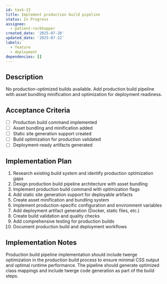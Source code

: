 ```yaml
---
id: task-13
title: Implement production build pipeline
status: In Progress
assignee:
  - patient-rockhopper
created_date: '2025-07-20'
updated_date: '2025-07-22'
labels:
  - feature
  - deployment
dependencies: []
---
```


## Description

No production-optimized builds available. Add production build pipeline with asset bundling minification and optimization for deployment readiness.

## Acceptance Criteria

- [ ] Production build command implemented
- [ ] Asset bundling and minification added
- [ ] Static site generation support created
- [ ] Build optimization for production validated
- [ ] Deployment-ready artifacts generated

## Implementation Plan

1. Research existing build system and identify production optimization gaps
2. Design production build pipeline architecture with asset bundling
3. Implement production build command with optimization flags
4. Add static site generation support for deployable artifacts
5. Create asset minification and bundling system
6. Implement production-specific configuration and environment variables
7. Add deployment artifact generation (Docker, static files, etc.)
8. Create build validation and quality checks
9. Add comprehensive testing for production builds
10. Document production build and deployment workflows

## Implementation Notes

Production build pipeline implementation should include twerge optimization in the production build process to ensure minimal CSS output and optimal runtime performance. The pipeline should generate optimized class mappings and include twerge code generation as part of the build steps.
